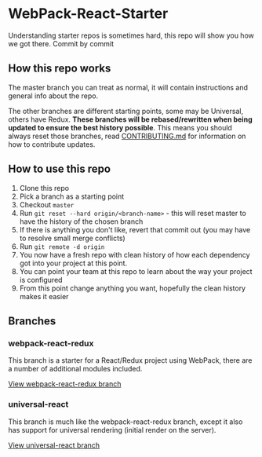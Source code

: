 # WebPack-React-Starter
Understanding starter repos is sometimes hard, this repo will show you how we got there. Commit by commit

## How this repo works
The master branch you can treat as normal, it will contain instructions and general info about the repo. 

The other branches are different starting points, some may be Universal, others have Redux. **These branches will be rebased/rewritten when being updated to ensure the best history possible**. This means you should always reset those branches, read [CONTRIBUTING.md](./CONTRIBUTING.md) for information on how to contribute updates.

## How to use this repo
1. Clone this repo
2. Pick a branch as a starting point
3. Checkout `master`
4. Run `git reset --hard origin/<branch-name>` - this will reset master to have the history of the chosen branch
5. If there is anything you don't like, revert that commit out (you may have to resolve small merge conflicts)
6. Run `git remote -d origin`
7. You now have a fresh repo with clean history of how each dependency got into your project at this point.
8. You can point your team at this repo to learn about the way your project is configured
9. From this point change anything you want, hopefully the clean history makes it easier

## Branches
### webpack-react-redux
This branch is a starter for a React/Redux project using WebPack, there are a number of additional modules included. 

[View webpack-react-redux branch](https://github.com/JakeGinnivan/WebPack-React-Starter/blob/webpack-react-redux/README.md)

### universal-react
This branch is much like the webpack-react-redux branch, except it also has support for universal rendering (initial render on the server). 

[View universal-react branch](https://github.com/JakeGinnivan/WebPack-React-Starter/blob/universal-react/README.md)
